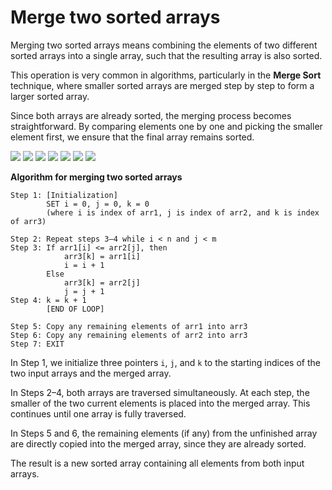 # Merge two sorted arrays

Merging two sorted arrays means combining the elements of two different sorted arrays into a single array, such that the resulting array is also sorted.

This operation is very common in algorithms, particularly in the **Merge Sort** technique, where smaller sorted arrays are merged step by step to form a larger sorted array.

Since both arrays are already sorted, the merging process becomes straightforward. By comparing elements one by one and picking the smaller element first, we ensure that the final array remains sorted.

<img src="https://media.geeksforgeeks.org/wp-content/uploads/20250228112957889759/Merge-two-sorted-arrays_.webp">
<img src="https://media.geeksforgeeks.org/wp-content/uploads/20250228112957319462/Merge-two-sorted-arrays-1.webp">
<img src="https://media.geeksforgeeks.org/wp-content/uploads/20250228112957513895/Merge-two-sorted-arrays-2-.webp">
<img src="https://media.geeksforgeeks.org/wp-content/uploads/20250228112957706078/Merge-two-sorted-arrays-3-.webp">
<img src="https://media.geeksforgeeks.org/wp-content/uploads/20250228112956801306/Merge-two-sorted-arrays-4-.webp">
<img src="https://media.geeksforgeeks.org/wp-content/uploads/20250228112956156505/Merge-two-sorted-arrays-5-.webp">
<img src="https://media.geeksforgeeks.org/wp-content/uploads/20250228112957069584/Merge-two-sorted-arrays-6-.webp">

**Algorithm for merging two sorted arrays**

```
Step 1: [Initialization] 
        SET i = 0, j = 0, k = 0
        (where i is index of arr1, j is index of arr2, and k is index of arr3)

Step 2: Repeat steps 3–4 while i < n and j < m
Step 3: If arr1[i] <= arr2[j], then
            arr3[k] = arr1[i]
            i = i + 1
        Else
            arr3[k] = arr2[j]
            j = j + 1
Step 4: k = k + 1
        [END OF LOOP]

Step 5: Copy any remaining elements of arr1 into arr3
Step 6: Copy any remaining elements of arr2 into arr3
Step 7: EXIT
```

In Step 1, we initialize three pointers `i`, `j`, and `k` to the starting indices of the two input arrays and the merged array.

In Steps 2–4, both arrays are traversed simultaneously. At each step, the smaller of the two current elements is placed into the merged array. This continues until one array is fully traversed.

In Steps 5 and 6, the remaining elements (if any) from the unfinished array are directly copied into the merged array, since they are already sorted.

The result is a new sorted array containing all elements from both input arrays.
